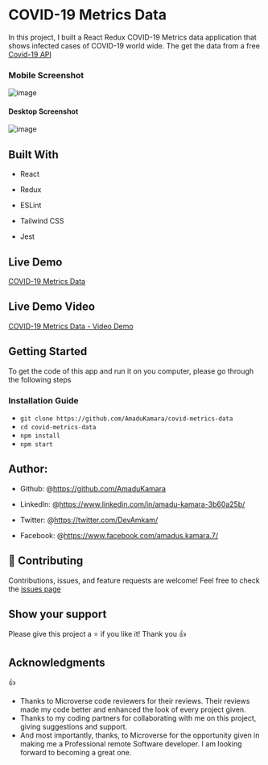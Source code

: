 # COVID-19 Metrics Data

In this project, I built a React Redux COVID-19 Metrics data application that shows infected cases of COVID-19 world wide.
The get the data from a free <a href="https://covid19api.com/">Covid-19 API</a>

### Mobile Screenshot

![image](https://user-images.githubusercontent.com/50941074/152392535-1bb4b4d1-48f8-438b-9e40-f928f5020b7f.png)

#### Desktop Screenshot

![image](https://user-images.githubusercontent.com/50941074/152392910-a7836891-36a7-46ed-ba56-e862b5a21aa8.png)

## Built With

- React
- Redux

- ESLint
- Tailwind CSS
- Jest

## Live Demo

<a href="https://world-covid-metrics.netlify.app/">COVID-19 Metrics Data</a>

## Live Demo Video

<a href="">COVID-19 Metrics Data - Video Demo</a>

## Getting Started

To get the code of this app and run it on you computer, please go through the following steps

### Installation Guide

- `git clone https://github.com/AmaduKamara/covid-metrics-data`
- `cd covid-metrics-data`
- `npm install`
- `npm start`

## Author:

- Github: @<https://github.com/AmaduKamara>

- LinkedIn: @<https://www.linkedin.com/in/amadu-kamara-3b60a25b/>

- Twitter: @<https://twitter.com/DevAmkam/>

- Facebook: @<https://www.facebook.com/amadus.kamara.7/>

## 🤝 Contributing

Contributions, issues, and feature requests are welcome!
Feel free to check the <a href="#">issues page</a>

## Show your support

Please give this project a ⭐️ if you like it! Thank you 👍

## Acknowledgments

👍

- Thanks to Microverse code reviewers for their reviews. Their reviews made my code better and enhanced the look of every project given.
- Thanks to my coding partners for collaborating with me on this project, giving suggestions and support.
- And most importantly, thanks, to Microverse for the opportunity given in making me a Professional remote Software developer. I am looking forward to becoming a great one.
